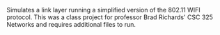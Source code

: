 Simulates a link layer running a simplified version of the 802.11 WIFI protocol. This was a class project for professor Brad Richards' CSC 325 Networks and requires additional files to run.